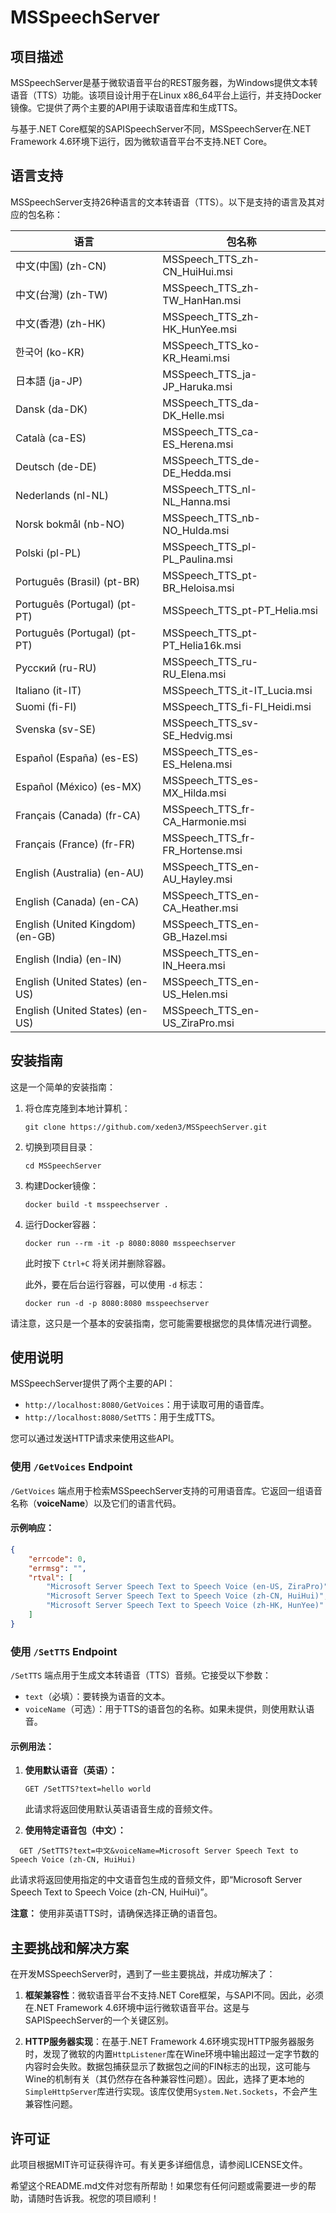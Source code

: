 # MSSpeechServer

## 项目描述

MSSpeechServer是基于微软语音平台的REST服务器，为Windows提供文本转语音（TTS）功能。该项目设计用于在Linux x86_64平台上运行，并支持Docker镜像。它提供了两个主要的API用于读取语音库和生成TTS。

与基于.NET Core框架的SAPISpeechServer不同，MSSpeechServer在.NET Framework 4.6环境下运行，因为微软语音平台不支持.NET Core。

## 语言支持

MSSpeechServer支持26种语言的文本转语音（TTS）。以下是支持的语言及其对应的包名称：

| 语言 | 包名称                           |
|----------|--------------------------------|
| 中文(中国) (zh-CN)    | MSSpeech_TTS_zh-CN_HuiHui.msi  |
| 中文(台灣) (zh-TW)    | MSSpeech_TTS_zh-TW_HanHan.msi  |
| 中文(香港) (zh-HK)    | MSSpeech_TTS_zh-HK_HunYee.msi  |
| 한국어 (ko-KR)    | MSSpeech_TTS_ko-KR_Heami.msi  |
| 日本語 (ja-JP)    | MSSpeech_TTS_ja-JP_Haruka.msi  |
| Dansk (da-DK)    | MSSpeech_TTS_da-DK_Helle.msi   |
| Català (ca-ES)   | MSSpeech_TTS_ca-ES_Herena.msi |
| Deutsch (de-DE)    | MSSpeech_TTS_de-DE_Hedda.msi   |
| Nederlands (nl-NL)    | MSSpeech_TTS_nl-NL_Hanna.msi   |
| Norsk bokmål (nb-NO)    | MSSpeech_TTS_nb-NO_Hulda.msi  |
| Polski (pl-PL)    | MSSpeech_TTS_pl-PL_Paulina.msi|
| Português (Brasil) (pt-BR)    | MSSpeech_TTS_pt-BR_Heloisa.msi|
| Português (Portugal) (pt-PT)    | MSSpeech_TTS_pt-PT_Helia.msi  |
| Português (Portugal) (pt-PT)    | MSSpeech_TTS_pt-PT_Helia16k.msi|
| Русский (ru-RU)    | MSSpeech_TTS_ru-RU_Elena.msi  |
| Italiano (it-IT)   |	MSSpeech_TTS_it-IT_Lucia.msi |
| Suomi (fi-FI)    | MSSpeech_TTS_fi-FI_Heidi.msi  |
| Svenska (sv-SE)    | MSSpeech_TTS_sv-SE_Hedvig.msi  |
| Español (España) (es-ES)    | MSSpeech_TTS_es-ES_Helena.msi |
| Español (México) (es-MX)    | MSSpeech_TTS_es-MX_Hilda.msi  |
| Français (Canada) (fr-CA)    | MSSpeech_TTS_fr-CA_Harmonie.msi|
| Français (France) (fr-FR)    | MSSpeech_TTS_fr-FR_Hortense.msi|
| English (Australia) (en-AU)    | MSSpeech_TTS_en-AU_Hayley.msi |
| English (Canada) (en-CA)    | MSSpeech_TTS_en-CA_Heather.msi|
| English (United Kingdom) (en-GB)    | MSSpeech_TTS_en-GB_Hazel.msi  |
| English (India) (en-IN)    | MSSpeech_TTS_en-IN_Heera.msi  |
| English (United States) (en-US)    | MSSpeech_TTS_en-US_Helen.msi  |
| English (United States) (en-US)    | MSSpeech_TTS_en-US_ZiraPro.msi|

## 安装指南

这是一个简单的安装指南：

1. 将仓库克隆到本地计算机：
   ```
   git clone https://github.com/xeden3/MSSpeechServer.git
   ```
2. 切换到项目目录：
   ```
   cd MSSpeechServer
   ```
3. 构建Docker镜像：
   ```
   docker build -t msspeechserver .
   ```
4. 运行Docker容器：
   ```
   docker run --rm -it -p 8080:8080 msspeechserver
   ```
   此时按下 `Ctrl+C` 将关闭并删除容器。

   此外，要在后台运行容器，可以使用 `-d` 标志：
   ```
   docker run -d -p 8080:8080 msspeechserver
   ```
请注意，这只是一个基本的安装指南，您可能需要根据您的具体情况进行调整。

## 使用说明

MSSpeechServer提供了两个主要的API：

- `http://localhost:8080/GetVoices`：用于读取可用的语音库。
- `http://localhost:8080/SetTTS`：用于生成TTS。

您可以通过发送HTTP请求来使用这些API。

### 使用 `/GetVoices` Endpoint

`/GetVoices` 端点用于检索MSSpeechServer支持的可用语音库。它返回一组语音名称（**voiceName**）以及它们的语言代码。

#### 示例响应：

```json
{
    "errcode": 0,
    "errmsg": "",
    "rtval": [
        "Microsoft Server Speech Text to Speech Voice (en-US, ZiraPro)",
        "Microsoft Server Speech Text to Speech Voice (zh-CN, HuiHui)",
        "Microsoft Server Speech Text to Speech Voice (zh-HK, HunYee)"
    ]
}
```

### 使用 `/SetTTS` Endpoint

`/SetTTS` 端点用于生成文本转语音（TTS）音频。它接受以下参数：

- `text`（必填）：要转换为语音的文本。
- `voiceName`（可选）：用于TTS的语音包的名称。如果未提供，则使用默认语音。

#### 示例用法：

1. **使用默认语音（英语）：**

   ```
   GET /SetTTS?text=hello world
   ```

   此请求将返回使用默认英语语音生成的音频文件。

2. **使用特定语音包（中文）：**

  

 ```
   GET /SetTTS?text=中文&voiceName=Microsoft Server Speech Text to Speech Voice (zh-CN, HuiHui)
   ```

   此请求将返回使用指定的中文语音包生成的音频文件，即“Microsoft Server Speech Text to Speech Voice (zh-CN, HuiHui)”。

**注意：** 使用非英语TTS时，请确保选择正确的语音包。

## 主要挑战和解决方案

在开发MSSpeechServer时，遇到了一些主要挑战，并成功解决了：

1. **框架兼容性**：微软语音平台不支持.NET Core框架，与SAPI不同。因此，必须在.NET Framework 4.6环境中运行微软语音平台。这是与SAPISpeechServer的一个关键区别。

2. **HTTP服务器实现**：在基于.NET Framework 4.6环境实现HTTP服务器服务时，发现了微软的内置`HttpListener`库在Wine环境中输出超过一定字节数的内容时会失败。数据包捕获显示了数据包之间的FIN标志的出现，这可能与Wine的机制有关（其仍然存在各种兼容性问题）。因此，选择了更本地的`SimpleHttpServer`库进行实现。该库仅使用`System.Net.Sockets`，不会产生兼容性问题。

## 许可证

此项目根据MIT许可证获得许可。有关更多详细信息，请参阅LICENSE文件。

希望这个README.md文件对您有所帮助！如果您有任何问题或需要进一步的帮助，请随时告诉我。祝您的项目顺利！
